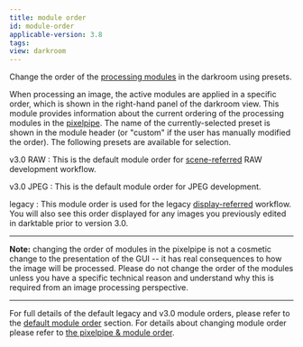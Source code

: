 ```yaml
---
title: module order
id: module-order
applicable-version: 3.8
tags: 
view: darkroom
---
```


Change the order of the [processing modules](../../processing-modules/_index.md) in the darkroom using presets.

When processing an image, the active modules are applied in a specific order, which is shown in the right-hand panel of the darkroom view. This module provides information about the current ordering of the processing modules in the [pixelpipe](../../../darkroom/pixelpipe/the-pixelpipe-and-module-order.md). The name of the currently-selected preset is shown in the module header (or "custom" if the user has manually modified the order). The following presets are available for selection.

v3.0 RAW
: This is the default module order for [scene-referred](../../../darkroom/pixelpipe/the-pixelpipe-and-module-order.md/#scene-referred-workflow) RAW development workflow. 

v3.0 JPEG
: This is the default module order for JPEG development.

legacy
: This module order is used for the legacy [display-referred](../../../darkroom/pixelpipe/the-pixelpipe-and-module-order.md/#display-referred-workflow) workflow. You will also see this order displayed for any images you previously edited in darktable prior to version 3.0.

---

**Note:** changing the order of modules in the pixelpipe is not a cosmetic change to the presentation of the GUI -- it has real consequences to how the image will be processed. Please do not change the order of the modules unless you have a specific technical reason and understand why this is required from an image processing perspective. 

---

For full details of the default legacy and v3.0 module orders, please refer to the [default module order](../../../special-topics/module-order.md) section. For details about changing module order please refer to [the pixelpipe & module order](../../../darkroom/pixelpipe/the-pixelpipe-and-module-order.md).

